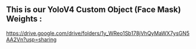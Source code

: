 ## This is our YoloV4 Custom Object (Face Mask) Weights :

https://drive.google.com/drive/folders/1y_WReo1Sb178jVhQyMaWX7ysGN5AA2Vn?usp=sharing
